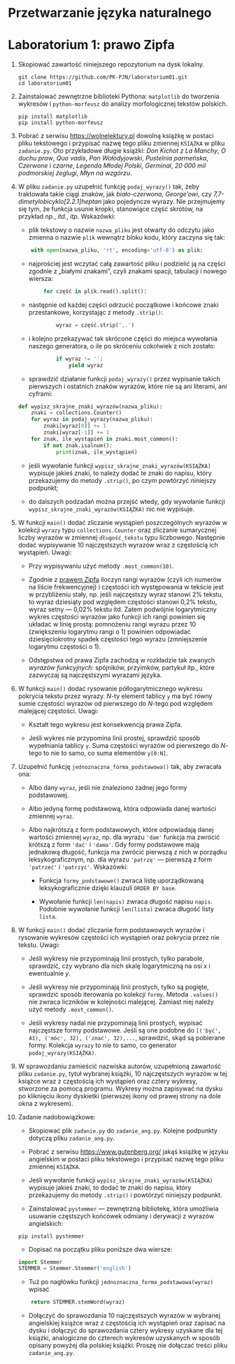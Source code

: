 # Przetwarzanie języka naturalnego
# Laboratorium 1: prawo Zipfa

1. Skopiować zawartość niniejszego repozytorium
na dysk lokalny.

    ```
    git clone https://github.com/PK-PJN/laboratorium01.git
    cd laboratorium01
    ```

2. Zainstalować zewnętrzne biblioteki Pythona:
`matplotlib` do tworzenia wykresów i `python-morfeusz`
do analizy morfologicznej tekstów polskich.

    ```
    pip install matplotlib
    pip install python-morfeusz
    ```

3. Pobrać z serwisu https://wolnelektury.pl dowolną książkę
w postaci pliku tekstowego i przypisać nazwę tego pliku
zmiennej `KSIĄŻKA` w pliku `zadanie.py`. Oto przykładowe
długie książki: *Don Kichot z La Manchy*, *O duchu praw*,
*Quo vadis*, *Pan Wołodyjowski*, *Pustelnia parmeńska*,
*Czerwone i czarne*, *Legenda Młodej Polski*, *Germinal*,
*20 000 mil podmorskiej żeglugi*, *Młyn na wzgórzu*.

4. W pliku `zadanie.py` uzupełnić funkcję `podaj_wyrazy()`
tak, żeby traktowała takie ciągi znaków, jak *biało-czerwona*,
*George’owi*, czy *7,7-dimetylobicyklo[2.2.1]heptan* jako
pojedyncze wyrazy. Nie przejmujemy się tym, że funkcja
usunie kropki, stanowiące część skrótów, na przykład
*np.*, *itd.*, *itp.* Wskazówki:

    * plik tekstowy o nazwie `nazwa_pliku` jest otwarty
    do odczytu jako zmienna o nazwie `plik` wewnątrz bloku
    kodu, który zaczyna się tak:

    ```python
        with open(nazwa_pliku, 'rt', encoding='utf-8') as plik:
    ```

    * najprościej jest wczytać całą zawartość pliku
    i podzielić ją na części zgodnie z „białymi znakami”,
    czyli znakami spacji, tabulacji i nowego wiersza:

    ```python
            for część in plik.read().split():
    ```

    * następnie od każdej części odrzucić początkowe
    i końcowe znaki przestankowe, korzystając z metody
    `.strip()`:

    ```python
                wyraz = część.strip(',.')
    ```

    * i kolejno przekazywać tak skrócone części do miejsca
    wywołania naszego generatora, o ile po skróceniu
    cokolwiek z nich zostało:

    ```python
                if wyraz != '':
                    yield wyraz
    ```

    * sprawdzić działanie funkcji `podaj_wyrazy()` przez
    wypisanie takich pierwszych i ostatnich znaków wyrazów,
    które nie są ani literami, ani cyframi:

    ```python
    def wypisz_skrajne_znaki_wyrazów(nazwa_pliku):
        znaki = collections.Counter()
        for wyraz in podaj_wyrazy(nazwa_pliku):
            znaki[wyraz[0]] += 1
            znaki[wyraz[-1]] += 1
        for znak, ile_wystąpień in znaki.most_common():
            if not znak.isalnum():
                print(znak, ile_wystąpień)
    ```

    * jeśli wywołanie funkcji `wypisz_skrajne_znaki_wyrazów(KSIĄŻKA)`
    wypisuje jakieś znaki, to należy dodać te znaki do napisu,
    który przekazujemy do metody `.strip()`, po czym powtórzyć
    niniejszy podpunkt;

    * do dalszych podzadań można przejść wtedy, gdy wywołanie
    funkcji `wypisz_skrajne_znaki_wyrazów(KSIĄŻKA)`
    nic nie wypisuje.

5. W funkcji `main()` dodać zliczanie wystąpień poszczególnych
wyrazów w kolekcji `wyrazy` typu `collections.Counter` oraz
zliczanie sumarycznej liczby wyrazów w zmiennej `długość_tekstu`
typu liczbowego. Następnie dodać wypisywanie 10 najczęstszych
wyrazów wraz z częstością ich wystąpień. Uwagi:

    * Przy wypisywaniu użyć metody `.most_common(10)`.

    * Zgodnie z
    [prawem Zipfa](https://pl.wikipedia.org/wiki/Prawo_Zipfa)
    iloczyn rangi wyrazów (czyli ich numerów na liście
    frekwencyjnej) i częstości ich występowania w tekście
    jest w przybliżeniu stały, np. jeśli najczęstszy wyraz
    stanowi 2% tekstu, to wyraz dziesiąty pod względem
    częstości stanowi 0,2% tekstu, wyraz setny — 0,02%
    tekstu itd. Zatem podwójnie logarytmiczny wykres
    częstości wyrazów jako funkcji ich rangi powinien
    się układać w linię prostą: pomnożeniu rangi wyrazu
    przez 10 (zwiększeniu logarytmu rangi o 1) powinien
    odpowiadać dziesięciokrotny spadek częstości tego
    wyrazu (zmniejszenie logarytmu częstości o 1).

    * Odstępstwa od prawa Zipfa zachodzą w rozkładzie
    tak zwanych *wyrazów funkcyjnych*: spójników,
    przyimków, partykuł itp., które zazwyczaj są
    najczęstszymi wyrazami języka.

6. W funkcji `main()` dodać rysowanie półlogarytmicznego
wykresu pokrycia tekstu przez wyrazy. *N*-ty element
tablicy `y` ma być równy sumie częstości wyrazów
od pierwszego do *N*-tego pod względem malejącej
częstości. Uwagi:

    * Kształt tego wykresu jest konsekwencją prawa Zipfa.

    * Jeśli wykres nie przypomina linii prostej, sprawdzić
    sposób wypełniania tablicy `y`. Suma częstości wyrazów
    od pierwszego do *N*-tego to nie to samo, co suma
    elementów `y[0:N]`.

7. Uzupełnić funkcję `jednoznaczna_forma_podstawowa()` tak,
aby zwracała ona:

    * Albo dany `wyraz`, jeśli nie znaleziono żadnej jego
    formy podstawowej.

    * Albo jedyną formę podstawową, która odpowiada danej
    wartości zmiennej `wyraz`.

    * Albo najkrótszą z form podstawowych, które odpowiadają
    danej wartości zmiennej `wyraz`, np. dla wyrazu `'dam'`
    funkcja ma zwrócić krótszą z form `'dać'` i `'dama'`.
    Gdy formy podstawowe mają jednakową długość, funkcja
    ma zwrócić pierwszą z nich w porządku leksykograficznym,
    np. dla wyrazu `'patrzę'` — pierwszą z form `'patrzeć'`
    i `'patrzyć'`. Wskazówki:

        * Funkcja `formy_podstawowe()` zwraca listę
        uporządkowaną leksykograficznie dzięki klauzuli
        `ORDER BY base`.

        * Wywołanie funkcji `len(napis)` zwraca długość
        napisu `napis`. Podobnie wywołanie funkcji
        `len(lista)` zwraca długość listy `lista`.

8. W funkcji `main()` dodać zliczanie form podstawowych wyrazów
i rysowanie wykresów częstości ich wystąpień oraz pokrycia
przez nie tekstu. Uwagi:

    * Jeśli wykresy nie przypominają linii prostych, tylko
    parabole, sprawdzić, czy wybrano dla nich skalę
    logarytmiczną na osi *x* i ewentualnie *y*.

    * Jeśli wykresy nie przypominają linii prostych, tylko
    są pogięte, sprawdzić sposób iterowania po kolekcji
    `formy`. Metoda `.values()` nie zwraca liczników
    w kolejności malejącej. Zamiast niej należy użyć metody
    `.most_common()`.

    * Jeśli wykresy nadal nie przypominają linii prostych,
    wypisać najczęstsze formy podstawowe. Jeśli są one
    podobne do `[('być', 41), ('móc', 32), ('znać', 32),...`,
    sprawdzić, skąd są pobierane formy. Kolekcja `wyrazy`
    to nie to samo, co generator `podaj_wyrazy(KSIĄŻKA)`.

9. W sprawozdaniu zamieścić nazwiska autorów, uzupełnioną
zawartość pliku `zadanie.py`, tytuł wybranej książki,
10 najczęstszych wyrazów w tej książce wraz z częstością
ich wystąpień oraz cztery wykresy, stworzone za pomocą
programu. Wykresy można zapisywać na dysku po kliknięciu
ikony dyskietki (pierwszej ikony od prawej strony na dole
okna z wykresem).

10. Zadanie nadobowiązkowe:

    * Skopiować plik `zadanie.py` do `zadanie_ang.py`.
    Kolejne podpunkty dotyczą pliku `zadanie_ang.py`.

    * Pobrać z serwisu https://www.gutenberg.org/ jakąś książkę
    w języku angielskim w postaci pliku tekstowego i przypisać
    nazwę tego pliku zmiennej `KSIĄŻKA`.

    * Jeśli wywołanie funkcji `wypisz_skrajne_znaki_wyrazów(KSIĄŻKA)`
    wypisuje jakieś znaki, to dodać te znaki do napisu, który
    przekazujemy do metody `.strip()` i powtórzyć niniejszy podpunkt.

    * Zainstalować `pystemmer` — zewnętrzną bibliotekę, która
    umożliwia usuwanie częstszych końcówek odmiany i derywacji
    z wyrazów angielskich:

    ```
    pip install pystemmer
    ```

    * Dopisać na początku pliku poniższe dwa wiersze:

    ```python
    import Stemmer
    STEMMER = Stemmer.Stemmer('english')
    ```

    * Tuż po nagłówku funkcji `jednoznaczna_forma_podstawowa(wyraz)`
    wpisać

    ```python
        return STEMMER.stemWord(wyraz)
    ```

    * Dołączyć do sprawozdania 10 najczęstszych wyrazów
    w wybranej angielskiej książce wraz z częstością
    ich wystąpień oraz zapisać na dysku i dołączyć
    do sprawozdania cztery wykresy uzyskane dla tej
    książki, analogiczne do czterech wykresów uzyskanych
    w sposób opisany powyżej dla polskiej książki.
    Proszę nie dołączać treści pliku `zadanie_ang.py`.

